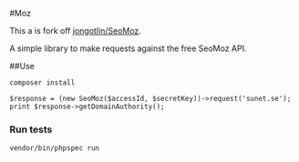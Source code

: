 #Moz


This a is fork off [jongotlin/SeoMoz](https://github.com/jongotlin/SeoMoz).

A simple library to make requests against the free SeoMoz API.

##Use
  
```
composer install
  
$response = (new SeoMoz($accessId, $secretKey))->request('sunet.se');
print $response->getDomainAuthority();

```
### Run tests

```  
vendor/bin/phpspec run
```
